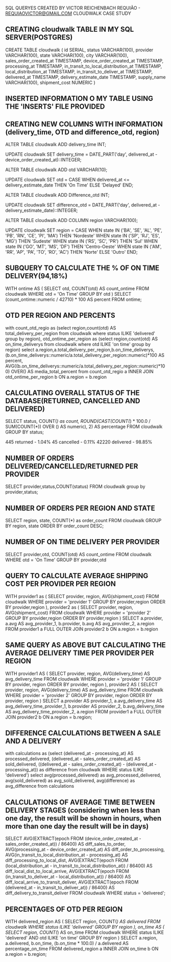 SQL QUERYES
CREATED BY VICTOR REICHENBACH REQUIÃO - REQUIAOVICTOR@GMAIL.COM
CLOUDWALK CASE STUDY

## CREATING cloudwalk TABLE IN MY SQL SERVER(POSTGRES)

CREATE TABLE cloudwalk (
    id SERIAL,
    status VARCHAR(100),
    provider VARCHAR(100),
    state VARCHAR(100),
    city VARCHAR(100),
    sales_order_created_at TIMESTAMP,
    device_order_created_at TIMESTAMP,
    processing_at TIMESTAMP,
    in_transit_to_local_distribution_at TIMESTAMP,
    local_distribution_at TIMESTAMP,
    in_transit_to_deliver_at TIMESTAMP,
    delivered_at TIMESTAMP,
    delivery_estimate_date TIMESTAMP,
    supply_name VARCHAR(100),
    shipment_cost NUMERIC
)

## INSERTED INFORMATION O MY TABLE USING THE 'INSERTS' FILE PROVIDED

## CREATING NEW COLUMNS WITH INFORMATION (delivery_time, OTD and difference_otd, region)

ALTER TABLE cloudwalk
ADD delivery_time INT;

UPDATE cloudwalk
SET delivery_time = DATE_PART('day', delivered_at - device_order_created_at)::INTEGER;

ALTER TABLE cloudwalk
ADD otd VARCHAR(10);

UPDATE cloudwalk
SET otd = CASE WHEN delivered_at <= delivery_estimate_date THEN 'On Time' ELSE 'Delayed' END;

ALTER TABLE cloudwalk
ADD Difference_otd INT;

UPDATE cloudwalk
SET difference_otd = DATE_PART('day', delivered_at - delivery_estimate_date)::INTEGER;

ALTER TABLE cloudwalk
ADD COLUMN region VARCHAR(100);

UPDATE cloudwalk
SET region = 
  CASE 
    WHEN state IN ('BA', 'SE', 'AL', 'PE', 'PB', 'RN', 'CE', 'PI', 'MA') THEN 'Nordeste'
    WHEN state IN ('SP', 'RJ', 'ES', 'MG') THEN 'Sudeste'
    WHEN state IN ('RS', 'SC', 'PR') THEN 'Sul'
    WHEN state IN ('GO', 'MT', 'MS', 'DF') THEN 'Centro-Oeste'
    WHEN state IN ('AM', 'RR', 'AP', 'PA', 'TO', 'RO', 'AC') THEN 'Norte'
    ELSE 'Outro'
END;

## SUBQUERY TO CALCULATE THE % OF ON TIME DELIVERY(94,18%)

WITH ontime AS (
  SELECT otd, COUNT(otd) AS count_ontime
  FROM cloudwalk
  WHERE otd = 'On Time'
  GROUP BY otd
)
SELECT (count_ontime::numeric / 42710) * 100 AS percent
FROM ontime;

## OTD PER REGION AND PERCENTS

with count_otd_regio as (select region,count(otd) AS total_delivery_per_region from cloudwalk where status ILIKE 'delivered' group by region),
otd_ontime_per_region as (select region,count(otd) AS on_time_deliverys from cloudwalk where otd ILIKE 'on time' group by region)
select a.region,a.total_delivery_per_region,b.on_time_deliverys,
	(b.on_time_deliverys::numeric/a.total_delivery_per_region::numeric)*100 AS percent,
	AVG((b.on_time_deliverys::numeric/a.total_delivery_per_region::numeric)*100) OVER() AS media_total_percent
from count_otd_regio a INNER JOIN otd_ontime_per_region b ON  a.region = b.region


## CALCULATING OVERALL STATUS OF THE DATABASE(RETURNED, CANCELLED AND DELIVERED)

SELECT status, COUNT(*) as count, 
    ROUND(CAST(COUNT(*) * 100.0 / SUM(COUNT(*)) OVER () AS numeric), 2) AS percentage
FROM cloudwalk
GROUP BY status;

445 returned - 1.04%
45 cancelled - 0.11%
42220 delivered - 98.85%

## NUMBER OF ORDERS DELIVERED/CANCELLED/RETURNED PER PROVIDER

SELECT provider,status,COUNT(status) 
FROM cloudwalk
group by provider,status;

## NUMBER OF ORDERS PER REGION AND STATE

SELECT region, state, COUNT(*) as order_count
FROM cloudwalk
GROUP BY region, state
ORDER BY order_count DESC;

## NUMBER OF ON TIME DELIVERY PER PROVIDER

 SELECT provider,otd, COUNT(otd) AS count_ontime
  FROM cloudwalk
  WHERE 
	otd = 'On Time'
  GROUP BY provider,otd

## QUERY TO CALCULATE AVERAGE SHIPPING COST PER PROVIDER PER REGION

WITH provider1 as (
	SELECT
		provider,
		region,
		AVG(shipment_cost)
	FROM
		cloudwalk
	WHERE provider = 'provider 1'
	GROUP BY provider,region
	ORDER BY provider,region
), provider2 as (
	SELECT
		provider,
		region,
		AVG(shipment_cost)
	FROM
		cloudwalk
	WHERE provider = 'provider 2'
	GROUP BY provider,region
	ORDER BY provider,region
)
SELECT 
      a.provider,
      a.avg AS avg_provider_1,
      b.provider,
      b.avg AS avg_provider_2,
      a.region
FROM provider1 a
FULL OUTER JOIN provider2 b
    ON a.region = b.region

## SAME QUERY AS ABOVE BUT CALCULATING THE AVERAGE DELIVERY TIME PER PROVIDER PER REGION

WITH provider1 AS (
    SELECT
        provider,
        region,
        AVG(delivery_time) AS avg_delivery_time
    FROM
        cloudwalk
    WHERE provider = 'provider 1'
    GROUP BY provider, region
    ORDER BY provider, region
), provider2 AS (
    SELECT
        provider,
        region,
        AVG(delivery_time) AS avg_delivery_time
    FROM
        cloudwalk
    WHERE provider = 'provider 2'
    GROUP BY provider, region
    ORDER BY provider, region
)
SELECT 
    a.provider AS provider_1,
    a.avg_delivery_time AS avg_delivery_time_provider_1,
    b.provider AS provider_2,
    b.avg_delivery_time AS avg_delivery_time_provider_2,
    a.region
FROM provider1 a
FULL OUTER JOIN provider2 b
    ON a.region = b.region;

## DIFFERENCE CALCULATIONS BETWEEN A SALE AND A DELIVERY

with calculations as (select 
	(delivered_at - processing_at) AS processed_delivered,
	(delivered_at - sales_order_created_at) AS sold_delivered,
	((delivered_at - sales_order_created_at) - (delivered_at - processing_at)) as difference
from cloudwalk
WHERE status ILIKE 'delivered')
select 
	avg(processed_delivered) as avg_processed_delivered, 
	avg(sold_delivered) as avg_sold_delivered,
	avg(difference) as avg_difference
from calculations

## CALCULATIONS OF AVERAGE TIME BETWEEN DELIVERY STAGES (considering when less than one day, the result will be shown in hours, when more than one day the result will be in days)

SELECT 
  AVG(EXTRACT(epoch FROM (device_order_created_at - sales_order_created_at)) / 86400) AS diff_sales_to_order,
  AVG(processing_at - device_order_created_at) AS diff_order_to_processing,
  AVG(in_transit_to_local_distribution_at - processing_at) AS diff_processing_to_local_dist,
  AVG(EXTRACT(epoch FROM (local_distribution_at - in_transit_to_local_distribution_at)) / 86400) AS diff_local_dist_to_local_arrive,
  AVG(EXTRACT(epoch FROM (in_transit_to_deliver_at - local_distribution_at)) / 86400) AS diff_local_arrive_to_transit_deliver,
  AVG(EXTRACT(epoch FROM (delivered_at - in_transit_to_deliver_at)) / 86400) AS diff_delivery_to_transit_deliver
FROM cloudwalk
WHERE status = 'delivered';

## PERCENTAGES OF OTD PER REGION

WITH delivered_region AS (
    SELECT region, COUNT(*) AS delivered
    FROM cloudwalk
    WHERE status ILIKE 'delivered'
    GROUP BY region
),
on_time AS (
    SELECT region, COUNT(*) AS on_time
    FROM cloudwalk
    WHERE status ILIKE 'delivered' AND otd ILIKE 'on time'
    GROUP BY region
)
SELECT
    a.region,
    a.delivered,
    b.on_time,
    (b.on_time * 100.0) / a.delivered AS percentage_on_time
FROM
    delivered_region a
INNER JOIN
    on_time b
ON
    a.region = b.region;
